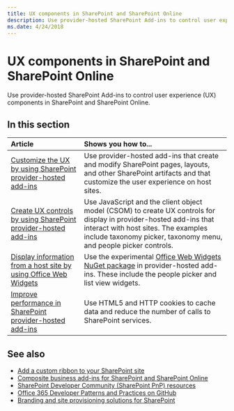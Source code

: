 ```yaml
---
title: UX components in SharePoint and SharePoint Online
description: Use provider-hosted SharePoint Add-ins to control user experience (UX) components in SharePoint and SharePoint Online. 
ms.date: 4/24/2018
---
```


# UX components in SharePoint and SharePoint Online

Use provider-hosted SharePoint Add-ins to control user experience (UX) components in SharePoint and SharePoint Online.


## In this section

|Article|Shows you how to...|
|:-----|:-----|
|[Customize the UX by using SharePoint provider-hosted add-ins](customize-the-ux-by-using-sharepoint-provider-hosted-add-ins.md)|Use provider-hosted add-ins that create and modify SharePoint pages, layouts, and other SharePoint artifacts and that customize the user experience on host sites.|
|[Create UX controls by using SharePoint provider-hosted add-ins](create-ux-controls-by-using-sharepoint-provider-hosted-add-ins.md)|Use JavaScript and the client object model (CSOM) to create UX controls for display in provider-hosted add-ins that interact with host sites. The examples include taxonomy picker, taxonomy menu, and people picker controls.|
|[Display information from a host site by using Office Web Widgets](display-information-from-a-host-site-by-using-office-web-widgets.md)|Use the experimental [Office Web Widgets NuGet package](../sp-add-ins/office-web-widgetsexperimental-overview.md) in provider-hosted add-ins. These include the people picker and list view widgets.|
|[Improve performance in SharePoint provider-hosted add-ins](improve-performance-in-sharepoint-provider-hosted-add-ins.md)|Use HTML5 and HTTP cookies to cache data and reduce the number of calls to SharePoint services.|


## See also

- [Add a custom ribbon to your SharePoint site](Add-a-custom-ribbon-to-your-SharePoint-site.md)   
- [Composite business add-ins for SharePoint and SharePoint Online](composite-business-apps-for-sharepoint.md)
- [SharePoint Developer Community (SharePoint PnP) resources](../community/community.md)  
- [Office 365 Developer Patterns and Practices on GitHub](https://github.com/SharePoint/PnP)
- [Branding and site provisioning solutions for SharePoint](branding-and-site-provisioning-solutions-for-sharepoint.md)